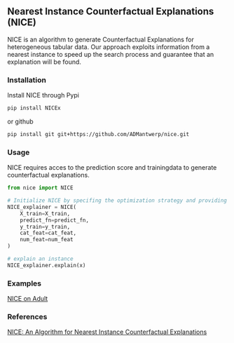 ## Nearest Instance Counterfactual Explanations (NICE)

NICE is an algorithm to generate Counterfactual Explanations for heterogeneous tabular data. Our approach exploits 
information from a nearest instance to speed up the search process and guarantee that an explanation will be found.

### Installation

Install NICE through Pypi

```bash
pip install NICEx
```

or github

```bash
pip install git git+https://github.com/ADMantwerp/nice.git 
```

### Usage

NICE requires acces to the prediction score and trainingdata to generate counterfactual explanations.
```python
from nice import NICE

# Initialize NICE by specifing the optimization strategy and providing the training data and predictive model.
NICE_explainer = NICE(
    X_train=X_train,
    predict_fn=predict_fn,
    y_train=y_train,
    cat_feat=cat_feat,
    num_feat=num_feat
)

# explain an instance
NICE_explainer.explain(x)
```

### Examples
 [NICE on Adult](https://github.com/DBrughmans/NICE/blob/master/examples/NICE_adult.ipynb)
 
### References
[NICE: An Algorithm for Nearest Instance Counterfactual Explanations](https://arxiv.org/abs/2104.07411)
